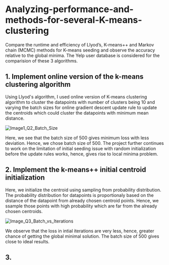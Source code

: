 # Analyzing-performance-and-methods-for-several-K-means-clustering
Compare the runtime and efficiency of Llyod’s, K-means++ and Markov chain (MCMC) methods for  K-means  seeding  and  observe  the  accuracy  relative  to  the  global  minima. The Yelp user database is considered for the comparision of these 3 algorithms.

## 1. Implement online version of the k-means clustering algorithm

Using Llyod's algorithm, I used online version of K-means clustering algorithm to cluster the datapoints with number of clusters being 10 and varying the batch sizes for online gradient descent update rule to update the centroids which could cluster the datapoints with minimum mean distance.

![Image1_Q2_Batch_Size](https://user-images.githubusercontent.com/43916672/63243154-51284080-c277-11e9-97c8-2dc2569fbe2d.png)

Here, we see that the batch size of 500 gives minimum loss with less deviation. Hence, we chose batch size of 500. The project further continues to work on the limitation of initial seeding issue with random initialization before the update rules works, hence, gives rise to local minima problem.

## 2. Implement the k-means++ initial centroid initialization

Here, we initialize the centroid using sampling from probability distribution. The probability distribution for datapoints is proportionaly based on the distance of the datapoint from already chosen centroid points. Hence, we ssample those points with high probability which are far from the already chosen centroids.

![Image_Q3_Batch_vs_Iterations](https://user-images.githubusercontent.com/43916672/63243472-4326ef80-c278-11e9-9878-c12bfbfa3775.png)

We observe that the loss in intial iterations are very less, hence, greater chance of getting the global minimal solution. The batch size of 500 gives close to ideal results.

## 3. 
